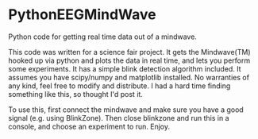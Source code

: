 PythonEEGMindWave
=================

Python code for getting real time data out of a mindwave.

This code was written for a science fair project. It gets the Mindwave(TM) hooked up via python and
plots the data in real time, and lets you perform some experiments.  It has a simple blink
detection algorithm included.  It assumes you have scipy/numpy and matplotlib installed.  No
warranties of any kind, feel free to modify and distribute.  I had a hard time finding something
like this, so thought I'd post it.

To use this, first connect the mindwave and make sure you have a good signal (e.g. using BlinkZone). 
Then close blinkzone and run this in a console, and choose an experiment to run. Enjoy.